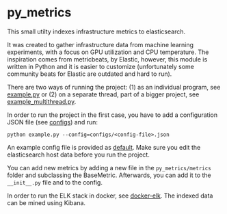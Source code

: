 # py_metrics
This small utilty indexes infrastructure metrics to elasticsearch.


It was created to gather infrastructure data from machine learning experiments, with a focus on GPU utilization and CPU temperature.
The inspiration comes from metricbeats, by Elastic, however, this module is written in Python and it is easier to customize (unfortunately some community beats for Elastic are outdated and hard to run).

There are two ways of running the project: (1) as an individual program, see [example.py](https://github.com/NullConvergence/py_metrics/blob/master/example.py) or (2) on a separate thread, part of a bigger project, see [example_multithread.py](https://github.com/NullConvergence/py_metrics/blob/master/example_multithread.py).


In order to run the project in the first case, you have to add a configuration JSON file (see [configs](https://github.com/NullConvergence/py_metrics/tree/master/configs)) and run:

```
python example.py --config=configs/<config-file>.json
```

An example config file is provided as [default](https://github.com/NullConvergence/py_metrics/blob/master/configs/default.json). 
Make sure you edit the elasticsearch host data before you run the project.


You can add new metrics by adding a new file in the ```py_metrics/metrics``` folder and subclassing the BaseMetric.
Afterwards, you can add it to the ```__init__.py``` file and to the config.

In order to run the ELK stack in docker, see [docker-elk](https://github.com/deviantony/docker-elk).
The indexed data can be mined using Kibana.
